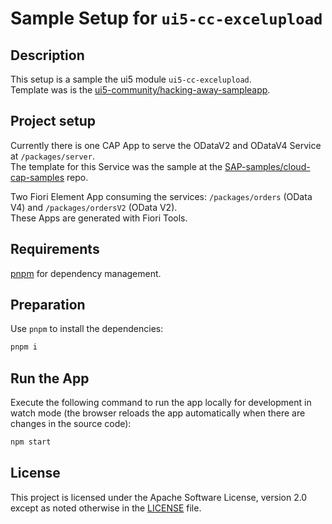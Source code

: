 # Sample Setup for `ui5-cc-excelupload`

## Description

This setup is a sample the ui5 module `ui5-cc-excelupload`.  
Template was is the [ui5-community/hacking-away-sampleapp](https://github.com/ui5-community/hacking-away-sampleapp). 

## Project setup

Currently there is one CAP App to serve the ODataV2 and ODataV4 Service at `/packages/server`.  
The template for this Service was the sample at the [SAP-samples/cloud-cap-samples](https://github.com/SAP-samples/cloud-cap-samples/tree/main/orders) repo. 

Two Fiori Element App consuming the services: `/packages/orders` (OData V4) and `/packages/ordersV2` (OData V2).  
These Apps are generated with Fiori Tools.

## Requirements

[pnpm](https://pnpm.io/) for dependency management.

## Preparation

Use `pnpm` to install the dependencies:

```sh
pnpm i
```

## Run the App


Execute the following command to run the app locally for development in watch mode (the browser reloads the app automatically when there are changes in the source code):

```sh
npm start
```


## License

This project is licensed under the Apache Software License, version 2.0 except as noted otherwise in the [LICENSE](LICENSE) file.
